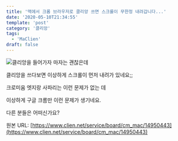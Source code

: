 ```yaml
---
title: '맥에서 크롬 브라우저로 클리앙 쓰면 스크롤이 무한정 내려갑니다...'
date: '2020-05-10T21:34:55'
template: 'post'
category: '클리앙'
tags: 
  - 'MaClien'
draft: false
---
```


![](https://cdn.clien.net/web/api/file/F01/10021994/2ce74df252c0b9.png?w=780&h=30000&gif=true)클리앙을 들어가자 마자는 괜찮은데

  

클리앙을 쓰다보면 이상하게 스크롤이 먼저 내려가 있네요;;

  

크로미움 엣지랑 사파리는 이런 문제가 없는 데

  

이상하게 구글 크롬만 이런 문제가 생기네요. 

  

다른 분들은 어떠신가요?

원본 URL: [https://www.clien.net/service/board/cm_mac/14950443](https://www.clien.net/service/board/cm_mac/14950443)